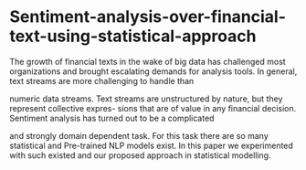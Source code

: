 # Sentiment-analysis-over-financial-text-using-statistical-approach

The growth of financial texts in the wake of big data has challenged most organizations and brought
escalating demands for analysis tools. In general, text streams are more challenging to handle than

numeric data streams. Text streams are unstructured by nature, but they represent collective expres-
sions that are of value in any financial decision. Sentiment analysis has turned out to be a complicated

and strongly domain dependent task. For this task there are so many statistical and Pre-trained
NLP models exist. In this paper we experimented with such existed and our proposed approach in
statistical modelling.
